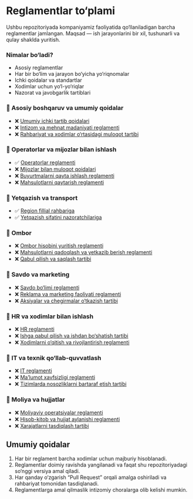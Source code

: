 # Reglamentlar to‘plami

Ushbu repozitoriyada kompaniyamiz faoliyatida qo‘llaniladigan barcha reglamentlar jamlangan. Maqsad — ish jarayonlarini bir xil, tushunarli va qulay shaklda yuritish.

### Nimalar bo‘ladi?
- Asosiy reglamentlar
- Har bir bo‘lim va jarayon bo‘yicha yo‘riqnomalar
- Ichki qoidalar va standartlar
- Xodimlar uchun yo‘l-yo‘riqlar
- Nazorat va javobgarlik tartiblari

### 📌 Asosiy boshqaruv va umumiy qoidalar
- ❌ [Umumiy ichki tartib qoidalari](reglaments/umumiy_tartib.md)
- ❌ [Intizom va mehnat madaniyati reglamenti](reglaments/intizom_mehnat_madaniyati.md)
- ❌ [Rahbariyat va xodimlar o‘rtasidagi muloqot tartibi](reglaments/rahbariyat_muloqot_tartibi.md)

### 📌 Operatorlar va mijozlar bilan ishlash
- ✅ [Operatorlar reglamenti](reglaments/operators.md)
- ❌ [Mijozlar bilan muloqot qoidalari](reglaments/mijozlar_muloqot_qoidalari.md)
- ❌ [Buyurtmalarni qayta ishlash reglamenti](reglaments/buyurtmalar_qayta_ishlash.md)
- ❌ [Mahsulotlarni qaytarish reglamenti](reglaments/qaytarish_reglamenti.md)

### 📌 Yetqazish va transport
- ✅ [Region fillial rahbariga](reglaments/logistic_storage_head.md)
- ✅ [Yetqazish sifatini nazoratchilariga](reglaments/yetqazish_sifatini_nazorati.md)

### 📌 Ombor
- ❌ [Ombor hisobini yuritish reglamenti](reglaments/ombor_hisobi.md)
- ❌ [Mahsulotlarni qadoqlash va yetkazib berish reglamenti](reglaments/qadoqlash_va_yetkazib_berish.md)
- ❌ [Qabul qilish va saqlash tartibi](reglaments/qabul_qilish_va_saqlash.md)

### 📌 Savdo va marketing
- ❌ [Savdo bo‘limi reglamenti](reglaments/savdo_bolim_reglamenti.md)
- ❌ [Reklama va marketing faoliyati reglamenti](reglaments/reklama_marketing_faoliyati.md)
- ❌ [Aksiyalar va chegirmalar o‘tkazish tartibi](reglaments/aksiyalar_va_chegirmalar.md)

### 📌 HR va xodimlar bilan ishlash
- ❌ [HR reglamenti](reglaments/hr_reglament.md)
- ❌ [Ishga qabul qilish va ishdan bo‘shatish tartibi](reglaments/ishga_qabul_va_boshatish.md)
- ❌ [Xodimlarni o‘qitish va rivojlantirish reglamenti](reglaments/xodimlarni_oqitish_va_rivojlantirish.md)

### 📌 IT va texnik qo‘llab-quvvatlash
- ❌ [IT reglamenti](reglaments/it_reglament.md)
- ❌ [Ma’lumot xavfsizligi reglamenti](reglaments/malumot_xavfsizligi.md)
- ❌ [Tizimlarda nosozliklarni bartaraf etish tartibi](reglaments/tizim_nosozlik_bartaraf.md)

### 📌 Moliya va hujjatlar
- ❌ [Moliyaviy operatsiyalar reglamenti](reglaments/moliya_reglament.md)
- ❌ [Hisob-kitob va hujjat aylanishi reglamenti](reglaments/hisob_kitob_va_hujjat_aylanishi.md)
- ❌ [Xarajatlarni tasdiqlash tartibi](reglaments/xarajatlarni_tasdiqlash.md)

## Umumiy qoidalar
1. Har bir reglament barcha xodimlar uchun majburiy hisoblanadi.  
2. Reglamentlar doimiy ravishda yangilanadi va faqat shu repozitoriyadagi so‘nggi versiya amal qiladi.  
3. Har qanday o‘zgarish “Pull Request” orqali amalga oshiriladi va rahbariyat tomonidan tasdiqlanadi.  
4. Reglamentlarga amal qilmaslik intizomiy choralarga olib kelishi mumkin.  
